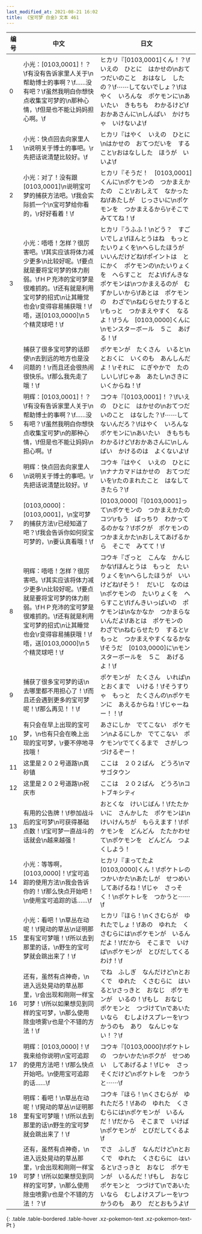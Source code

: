 ```yaml
---
last_modified_at: 2021-08-21 16:02
title: 《宝可梦 白金》文本 461
---
```

| 编号 | 中文 | 日文 |
| ---- | ---- | ---- |
| 0 | 小光：[0103,0001]！？\f有没有告诉家里人关于\n帮助博士的事啊？\f……没有吧？\f虽然我明白你想快点收集宝可梦的\n那种心情，\f但是也不能让妈妈担心啊。\f | ヒカリ『[0103,0001]くん！？\fいえの　ひとに　はかせの\nおてつだいのこと　おはなし　したの？\f⋯⋯してないでしょ？\fはやく　いろんな　ポケモンに\nあいたい　きもちも　わかるけど\fおかあさんに\nしんぱい　かけちゃ　いけないよ\f |
| 1 | 小光：快点回去向家里人\n说明关于博士的事吧。\r先把话说清楚比较好。\f | ヒカリ『はやく　いえの　ひとに\nはかせの　おてつだいを　すること\rおはなしした　ほうが　いいよ\f |
| 2 | 小光：对了！没有跟[0103,0001]\n说明宝可梦的捕获方法吧。\f我会实际抓一个\n宝可梦给你看的，\r好好看着！\f | ヒカリ『そうだ！　[0103,0001]くんに\nポケモンの　つかまえかたの　こと\rおしえて　なかったね\fあたしが　じっさいに\nポケモンを　つかまえるから\rそこで　みててね！\f |
| 3 | 小光：唔唔！怎样？很厉害吧。\f其实应该将体力减少更多\n比较好呢。\f要点就是要将宝可梦的体力削弱。\fＨＰ充沛的宝可梦是很难抓的。\f还有就是利用宝可梦的招式\n让其睡觉也会\r变得容易捕获哦！\f唔，送[0103,0000]\n５个精灵球吧！\f | ヒカリ『うふふ！\nどう？　すごいでしょ\fほんとうはね　もっと　たいりょくを\nへらしたほうが　いいんだけどね\fポイントは　とにかく　ポケモンの\nたいりょくを　へらすこと　だよ\fげんきな　ポケモンは\nつかまえるのが　むずかしいから\fあとは　ポケモンの　わざで\nねむらせたりすると\rもっと　つかまえやすく　なるよ！\fうん　[0103,0000]くんに\nモンスターボール　５こ　あげる！\f |
| 4 | 捕获了很多宝可梦的话即使\n去到远的地方也是没问题的！\r而且还会很热闹很快乐。\f那么我先走了哦！\f | ポケモンが　たくさん　いると\nとおくに　いくのも　あんしんだよ！\rそれに　にぎやかで　たのしいし\fじゃあ　あたし\nさきに　いくからね！\f |
| 5 | 明辉：[0103,0001]！？\f有没有告诉家里人关于\n帮助博士的事啊？\f……没有吧？\f虽然我明白你想快点收集宝可梦\n的那种心情，\f但是也不能让妈妈\n担心啊。\f | コウキ『[0103,0001]！？\fいえの　ひとに　はかせの\nおてつだいのこと　はなした？\f⋯⋯してないんだろ？\fはやく　いろんな　ポケモンに\nあいたい　きもちも　わかるけど\fおかあさんに\nしんぱい　かけるのは　よくないよ\f |
| 6 | 明辉：快点回去向家里人\n说明关于博士的事吧。\r先把话说清楚比较好。\f | コウキ『はやく　いえの　ひとに\nナナカマドはかせの　おてつだいを\rたのまれたこと　はなしてきたら？\f |
| 7 | [0103,0000]：[0103,0001]，\n宝可梦的捕获方法\r已经知道了吧？\f我会告诉你如何捉宝可梦的，\n要认真看哦！\f | [0103,0000]『[0103,0001]って\nポケモンの　つかまえかたの　コツ\rもう　ばっちり　わかってるのかな？\fボクが　ポケモンの　つかまえかた\nおしえてあげるから　そこで　みてて！\f |
| 8 | 明辉：唔唔！怎样？很厉害吧。\f其实应该将体力减少更多\n比较好呢。\f要点就是要将宝可梦的体力削弱。\fＨＰ充沛的宝可梦是很难抓的。\f还有就是利用宝可梦的招式\n让其睡觉也会\r变得容易捕获哦！\f唔，送[0103,0000]\n５个精灵球吧！\f | コウキ『ざっと　こんな　かんじ　かな\fほんとうは　もっと　たいりょくを\nへらしたほうが　いいけどね\fそう！　だいじ　なのは\nポケモンの　たいりょくを　へらすこと\fげんきいっぱいの　ポケモンは\nなかなか　つかまらないんだよ\fあとは　ポケモンの　わざで\nねむらせたり　すると\rもっと　つかまえやすくなるかな\fそうだ　[0103,0000]に\nモンスターボールを　５こ　あげるよ！\f |
| 9 | 捕获了很多宝可梦的话\n去哪里都不用担心了！\f而且还会遇到更多的宝可梦呢！\f那么再见！！\f | ポケモンが　たくさん　いれば\nとおくまで　いける！\fそうすりゃ　もっと　たくさんの\nポケモンに　あえるからね！\fじゃーねー！！\f |
| 10 | 有只会在早上出现的宝可梦，\n也有只会在晚上出现的宝可梦，\r要不停地寻找哦！ | あさにしか　でてこない　ポケモン\nよるにしか　でてこない　ポケモン\rでてくるまで　さがしつづけるぞー！ |
| 11 | 这里是２０２号道路\n真砂镇 | ここは　２０２ばん　どうろ\nマサゴタウン |
| 12 | 这里是２０２号道路\n祝庆市 | ここは　２０２ばん　どうろ\nコトブキシティ |
| 13 | 有用的公告牌！\f参加战斗后的宝可梦\n可获得基础点数！\f宝可梦一直战斗的话就会\n越来越强！ | おとくな　けいじばん！\fたたかいに　さんかした　ポケモンは\nけいけんちが　もらえます！\fポケモンを　どんどん　たたかわせて\nポケモンを　どんどん　つよくしよう！ |
| 14 | 小光：等等啊，[0103,0000]！\f宝可追踪的使用方法\n我会告诉你的！\f那么快点开始吧！\n使用宝可追踪的话……\f | ヒカリ『まってたよ　[0103,0000]くん！\fポケトレの　つかいかた\nあたしが　せつめい　してあげるね！\fじゃ　さっそく！\nポケトレを　つかうと⋯⋯\f |
| 15 | 小光：看吧！\n草丛在动呢！\f晃动的草丛\n证明那里有宝可梦哦！\f所以去到那里的话，\n野生的宝可梦就会跳出来了！\f | ヒカリ『ほら！\nくさむらが　ゆれたでしょ！\fあの　ゆれた　くさむらには\nポケモンが　いるんだよ！\fだから　そこまで　いけば\nポケモンが　とびだしてくるわけ！\f |
| 16 | 还有，虽然有点神奇，\n进入远处晃动的草丛那里，\r会出现和刚刚一样宝可梦！\f所以如果想见到同样的宝可梦，\n那么使用除虫喷雾\r也是个不错的方法！\f | でね　ふしぎ　なんだけど\nとおくで　ゆれた　くさむらに　はいると\rさっきと　おなじ　ポケモンが　いるの！\fもし　おなじ　ポケモンと　つづけて\nであいたいなら　むしよけスプレーを\rつかうのも　あり　なんじゃない！？\f |
| 17 | 明辉：[0103,0000]！\f我来给你说明\n宝可追踪的使用方法吧！\f那么快点开始吧。\n使用宝可追踪的话……\f | コウキ『[0103,0000]\fポケトレの　つかいかた\nボクが　せつめい　してあげるよ！\fじゃ　さっそくだけど\nポケトレを　つかうと⋯⋯\f |
| 18 | 明辉：看吧！\n草丛在动呢！\f晃动的草丛\n证明那里有宝可梦哦！\f所以去到那里的话\n野生的宝可梦就会跳出来了！\f | コウキ『ほら！\nくさむらが　ゆれただろ！\fあの　ゆれた　くさむらには\nポケモンが　いるんだ！\fだから　そこまで　いけば\nポケモンが　とびだしてくるよ\f |
| 19 | 还有，虽然有点神奇，\n进入远处晃动的草丛那里，\r会出现和刚刚一样宝可梦！\f所以如果想见到同样的宝可梦，\n那么使用除虫喷雾\r也是个不错的方法！？\f | でさ　ふしぎ　なんだけど\nとおくで　ゆれた　くさむらに　はいると\rさっきと　おなじ　ポケモンが　いるんだ！\fもし　おなじ　ポケモンと　つづけて\nであいたいなら　むしよけスプレーを\rつかうのも　あり　だとおもうよ\f |
{: .table .table-bordered .table-hover .xz-pokemon-text .xz-pokemon-text-Pt }